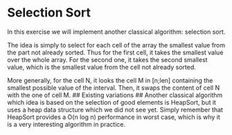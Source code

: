 # Selection Sort #
In this exercise we will implement another classical algorithm: selection
sort.

The idea is simply to select for each cell of the array the smallest value
from the part not already sorted. Thus for the first cell, it takes the
smallest value over the whole array. For the second one, it takes the second
smallest value, which is the smallest value from the cell not already
sorted.

More generally, for the cell N, it looks the cell M in [n;len] containing
the smallest possible value of the interval. Then, it swaps the content of
cell N with the one of cell M. ## Existing variations ##
Another classical algorithm which idea is based on the selection of good
elements is HeapSort, but it uses a heap data structure which we did not see
yet. Simply remember that HeapSort provides a O(n log n) performance in
worst case, which is why it is a very interesting algorithm in practice.

